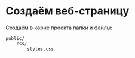 # Создаём веб-страницу
Создаём в корне проекта папки и файлы:

    public/
        css/
            styles.css
